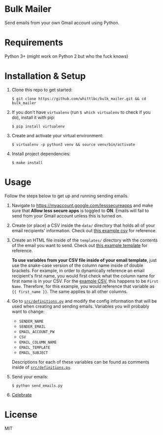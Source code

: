 # Bulk Mailer

Send emails from your own Gmail account using Python.

# Requirements

Python 3+ (might work on Python 2 but who the fuck knows)

# Installation & Setup

1. Clone this repo to get started:

    ```
    $ git clone https://github.com/whittlbc/bulk_mailer.git && cd bulk_mailer
    ```

2. If you don't have `virtualenv` (run `$ which virtualenv` to check if you do), install it with pip:

    ```
    $ pip install virtualenv
    ```

3. Create and activate your virtual environment:

    ```
    $ virtualenv -p python3 venv && source venv/bin/activate
    ```

4. Install project dependencies:

    ```
    $ make install
    ```

# Usage

Follow the steps below to get up and running sending emails.

1. Navigate to https://myaccount.google.com/lesssecureapps and make sure that **Allow less secure apps** is toggled to **ON**.
Emails will fail to send from your Gmail account unless this is turned on.

2. Create (or place) a CSV inside the `data/` directory that holds all of your email recipients' information. 
Check out [this example csv](data/example.csv) for reference.

3. Create an HTML file inside of the `templates/` directory with the contents of the email you want to send.
Check out [this example template](templates/example.html) for reference.

    **To use variables from your CSV file inside of your email template**, just use the snake-case version of the column name inside of double brackets.
    For example, in order to dynamically reference an email recipient's first name, you would first check what the column name for first name is in your CSV. For the [example CSV](data/example.csv), this happens to be `First Name`.
    Therefore, for this example, you would reference that variable as `{{ first_name }}`. The same applies to all other columns.

4. Go to [`src/definitions.py`](src/definitions.py) and modify the config information that will be used when 
creating and sending emails. Variables you will probably want to change:

    * `SENDER_NAME`
    * `SENDER_EMAIL`
    * `EMAIL_ACCOUNT_PW`
    * `CSV`
    * `EMAIL_COLUMN_NAME`
    * `EMAIL_TEMPLATE`
    * `EMAIL_SUBJECT`
  
    Descriptions for each of these variables can be found as comments inside of [`src/definitions.py`](src/definitions.py). 

5. Send your emails:

    ```
    $ python send_emails.py
    ```

6. [Celebrate](https://www.youtube.com/watch?v=dQw4w9WgXcQ)

# License

MIT
